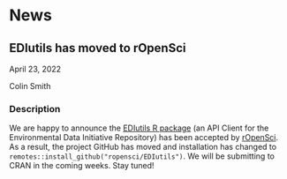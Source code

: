 # News

## EDIutils has moved to rOpenSci

April 23, 2022

Colin Smith

### Description

We are happy to announce the [EDIutils R package](https://docs.ropensci.org/EDIutils/) (an API Client for the Environmental Data Initiative Repository) has been accepted by [rOpenSci](https://ropensci.org/). As a result, the project GitHub has moved and installation has changed to `remotes::install_github("ropensci/EDIutils")`. We will be submitting to CRAN in the coming weeks. Stay tuned!

<!-- News -->
